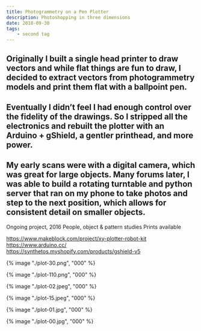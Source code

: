 ```yaml
---
title: Photogrammetry on a Pen Plotter
description: Photoshopping in three dimensions
date: 2018-09-30
tags: 
    - second tag
---
```





Originally I built a single head printer to draw vectors and while flat things are fun to draw, I decided to extract vectors from photogrammetry models and print them flat with a ballpoint pen. 
-
Eventually I didn’t feel I had enough control over the fidelity of the drawings. So I stripped all the electronics and rebuilt the plotter with an Arduino + gShield, a gentler printhead, and more power.  
-
My early scans were with a digital camera, which was great for large objects. Many forums later, I was able to build a rotating turntable and python server that ran on my phone to take photos and step to the next position, which allows for consistent detail on smaller objects. 
-
Ongoing project, 2016
People, object & pattern studies
Prints available

https://www.makeblock.com/project/xy-plotter-robot-kit
https://www.arduino.cc/
https://synthetos.myshopify.com/products/gshield-v5


{% image "./plot-30.png", "000" %}

{% image "./plot-110.png", "000" %}

<div class="two-column">

{% image "./plot-02.jpeg", "000" %}

{% image "./plot-15.jpeg", "000" %}

{% image "./plot-01.jpg", "000" %}

{% image "./plot-00.jpg", "000" %}

</div>




